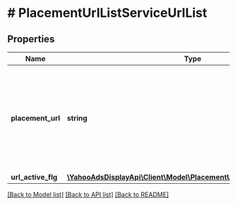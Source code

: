 # # PlacementUrlListServiceUrlList

## Properties

Name | Type | Description | Notes
------------ | ------------- | ------------- | -------------
**placement_url** | **string** | &lt;div lang&#x3D;\&quot;ja\&quot;&gt; プレイスメントURLです。&lt;br&gt; このフィールドは、ADDおよびSET時に必須となります。 &lt;/div&gt; &lt;div lang&#x3D;\&quot;en\&quot;&gt; Url.&lt;br&gt; This field is required in ADD and SET operation. &lt;/div&gt; | [optional]
**url_active_flg** | [**\YahooAdsDisplayApi\Client\Model\PlacementUrlListServiceUrlActiveFlg**](PlacementUrlListServiceUrlActiveFlg.md) |  | [optional]

[[Back to Model list]](../../README.md#models) [[Back to API list]](../../README.md#endpoints) [[Back to README]](../../README.md)

